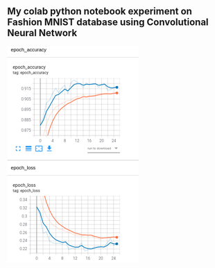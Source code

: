 ## My colab python notebook experiment on Fashion MNIST database using Convolutional Neural Network

![](https://raw.githubusercontent.com/dexterdev/Machine_Learning_Experiments/master/CNN_fashion_MNIST/loss_acc.png)
